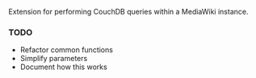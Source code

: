 Extension for performing CouchDB queries within a MediaWiki instance.

### TODO

* Refactor common functions
* Simplify parameters
* Document how this works



